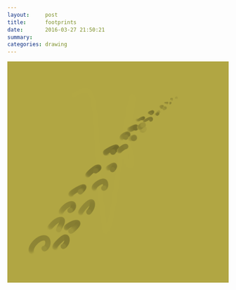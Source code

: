 ```yaml
---
layout:     post
title:      footprints
date:       2016-03-27 21:50:21
summary:    
categories: drawing
---
```

![footprints](/images/diary/footprints.png "ERRRRRRR")
